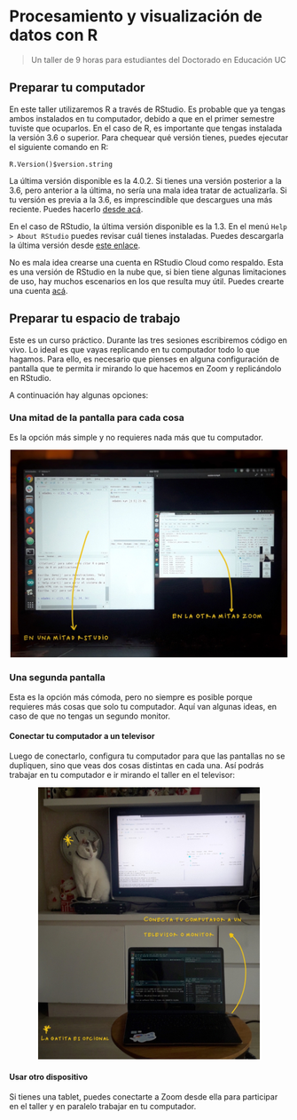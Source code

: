 # Procesamiento y visualización de datos con R

> Un taller de 9 horas para estudiantes del Doctorado en Educación UC

## Preparar tu computador

En este taller utilizaremos R a través de RStudio. Es probable que ya tengas ambos instalados en tu computador, debido a que en el primer semestre tuviste que ocuparlos. En el caso de R, es importante que tengas instalada la versión 3.6 o superior. Para chequear qué versión tienes, puedes ejecutar el siguiente comando en R:

```
R.Version()$version.string
```

La última versión disponible es la 4.0.2. Si tienes una versión posterior a la 3.6, pero anterior a la última, no sería una mala idea tratar de actualizarla. Si tu versión es previa a la 3.6, es imprescindible que descargues una más reciente. Puedes hacerlo [desde acá](https://cran.r-project.org/).

En el caso de RStudio, la última versión disponible es la 1.3. En el menú `Help > About RStudio` puedes revisar cuál tienes instaladas. Puedes descargarla la última versión desde [este enlace](https://rstudio.com/products/rstudio/download/).

No es mala idea crearse una cuenta en RStudio Cloud como respaldo. Esta es una versión de RStudio en la nube que, si bien tiene algunas limitaciones de uso, hay muchos escenarios en los que resulta muy útil. Puedes crearte una cuenta [acá](https://rstudio.cloud/).


## Preparar tu espacio de trabajo

Este es un curso práctico. Durante las tres sesiones escribiremos código en vivo. Lo ideal es que vayas replicando en tu computador todo lo que hagamos. Para ello, es necesario que pienses en alguna configuración de pantalla que te permita ir mirando lo que hacemos en Zoom y replicándolo en RStudio.  

A continuación hay algunas opciones:

### Una mitad de la pantalla para cada cosa

Es la opción más simple y no requieres nada más que tu computador. 

<p align="center">
<img src="imagenes/pantalla-dividida.JPG" width="500"/>
</p>

### Una segunda pantalla

Esta es la opción más cómoda, pero no siempre es posible porque requieres más cosas que solo tu computador. Aquí van algunas ideas, en caso de que no tengas un segundo monitor.


#### Conectar tu computador a un televisor

Luego de conectarlo, configura tu computador para que las pantallas no se dupliquen, sino que veas dos cosas distintas en cada una. Así podrás trabajar en tu computador e ir mirando el taller en el televisor:

<p align="center">
<img src="imagenes/compu-tele.JPG" width="400"/>
</p>

#### Usar otro dispositivo

Si tienes una tablet, puedes conectarte a Zoom desde ella para participar en el taller y en paralelo trabajar en tu computador.

